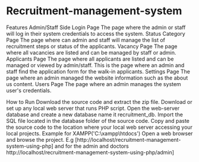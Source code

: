 # Recruitment-management-system
Features
Admin/Staff Side
Login Page
The page where the admin or staff will log in their system credentials to access the system.
Status Category Page
The page where can admin and staff will manage the list of recruitment steps or status of the applicants.
Vacancy Page
The page where all vacancies are listed and can be managed by staff or admin.
Applicants Page
The page where all applicants are listed and can be managed or viewed by admin/staff. This is the page where an admin and staff find the application form for the walk-in applicants.
Settings Page
The page where an admin managed the website information such as the about us content.
Users Page
The page where an admin manages the system user's credentials.

How to Run
Download the source code and extract the zip file.
Download or set up any local web server that runs PHP script.
Open the web-server database and create a new database name it recruitment_db.
Import the SQL file located in the database folder of the source code.
Copy and paste the source code to the location where your local web server accessing your local projects. Example for XAMPP('C:\xampp\htdocs')
Open a web browser and browse the project. E.g [http://localhost/recruitment-management-system-using-php] and for the admin and doctors http://localhost/recruitment-management-system-using-php/admin]
